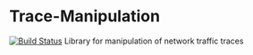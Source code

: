 # Trace-Manipulation
[![Build Status](https://travis-ci.org/Trace-Share/Trace-Manipulation.svg?branch=master)](https://travis-ci.org/Trace-Share/Trace-Manipulation)
Library for manipulation of network traffic traces
